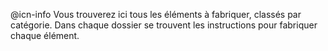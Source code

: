 @icn-info
Vous trouverez ici tous les éléments à fabriquer, classés par catégorie. 
Dans chaque dossier se trouvent les instructions pour fabriquer chaque élément.

